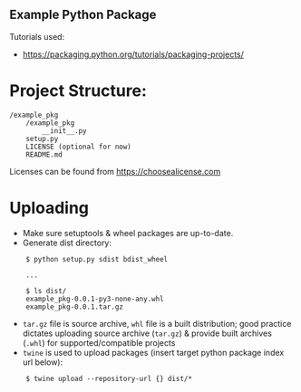 ## Example Python Package
Tutorials used:

- https://packaging.python.org/tutorials/packaging-projects/

# Project Structure:
```
/example_pkg
    /example_pkg
        __init__.py
    setup.py
    LICENSE (optional for now)
    README.md
```

Licenses can be found from https://choosealicense.com

# Uploading

- Make sure setuptools & wheel packages are up-to-date.
- Generate dist directory:
```
    $ python setup.py sdist bdist_wheel

    ...

    $ ls dist/
    example_pkg-0.0.1-py3-none-any.whl
    example_pkg-0.0.1.tar.gz
```
- `tar.gz` file is source archive, `whl` file is a built distribution; good practice dictates uploading source archive (`tar.gz`)  & provide built archives (`.whl`) for supported/compatible projects
- `twine` is used to upload packages (insert target python package index url below):
```
    $ twine upload --repository-url {} dist/*
```

